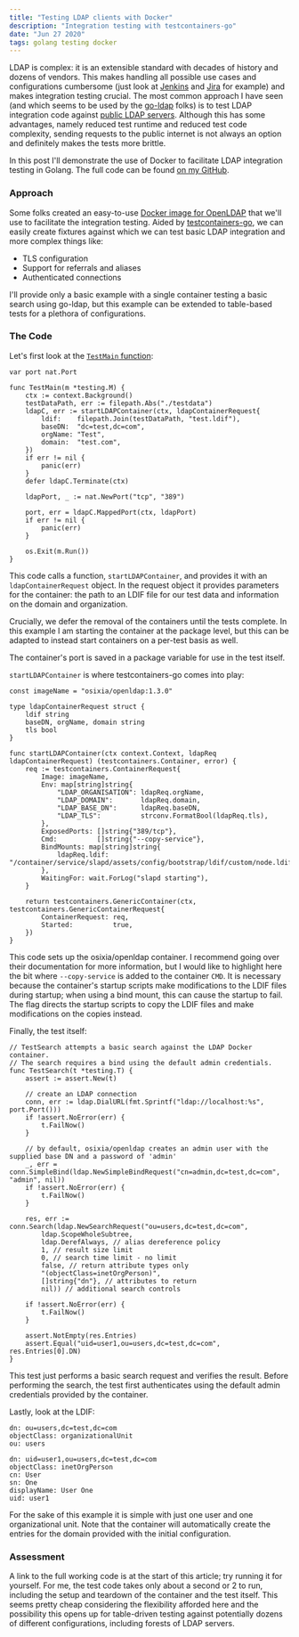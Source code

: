 ```yaml
---
title: "Testing LDAP clients with Docker"
description: "Integration testing with testcontainers-go"
date: "Jun 27 2020"
tags: golang testing docker
---
```


LDAP is complex: it is an extensible standard with decades of history and dozens of vendors. This makes handling all possible use cases and configurations 
cumbersome (just look at [Jenkins](https://plugins.jenkins.io/ldap/) and 
[Jira](https://confluence.atlassian.com/adminjiraserver/connecting-to-an-ldap-directory-938847052.html) for example) and makes integration testing crucial. 
The most common approach I have seen (and which seems to be used by the [go-ldap](https://github.com/go-ldap/ldap/blob/45321a6717b4042e9f52290e409ff04aaed13c29/ldap_test.go#L8-L10) folks) 
is to test LDAP integration code against [public LDAP servers](https://ldapwiki.com/wiki/Public%20LDAP%20Servers). Although this has some advantages, namely reduced test runtime and 
reduced test code complexity, sending requests to the public internet is not always an option and definitely makes the tests more brittle.

In this post I'll demonstrate the use of Docker to facilitate LDAP integration testing in Golang. The full code can be found [on my GitHub](https://github.com/scottysseus/ldap-testing-example).

### Approach

Some folks created an easy-to-use [Docker image for OpenLDAP](https://github.com/osixia/docker-openldap) that we'll use to facilitate the integration testing. 
Aided by [testcontainers-go](https://github.com/testcontainers/testcontainers-go), we can easily create fixtures against which we can test basic LDAP integration and 
more complex things like:

- TLS configuration
- Support for referrals and aliases
- Authenticated connections

I'll provide only a basic example with a single container testing a basic search using go-ldap, but this example can be extended to table-based tests for a plethora of configurations.

### The Code

Let's first look at the [`TestMain` function](https://github.com/scottysseus/ldap-testing-example/blob/master/ldap_test.go#L50):

```golang
var port nat.Port

func TestMain(m *testing.M) {
	ctx := context.Background()
	testDataPath, err := filepath.Abs("./testdata")
	ldapC, err := startLDAPContainer(ctx, ldapContainerRequest{
		ldif:    filepath.Join(testDataPath, "test.ldif"),
		baseDN:  "dc=test,dc=com",
		orgName: "Test",
		domain:  "test.com",
	})
	if err != nil {
		panic(err)
	}
	defer ldapC.Terminate(ctx)

	ldapPort, _ := nat.NewPort("tcp", "389")

	port, err = ldapC.MappedPort(ctx, ldapPort)
	if err != nil {
		panic(err)
	}

	os.Exit(m.Run())
}
```

This code calls a function, `startLDAPContainer`, and provides it with an `ldapContainerRequest` object. In the request object it provides parameters for the 
container: the path to an LDIF file for our test data and information on the domain and organization.

Crucially, we defer the removal of the containers until the tests complete. In this example I am starting the container at the package level, but this can 
be adapted to instead start containers on a per-test basis as well.

The container's port is saved in a package variable for use in the test itself.

`startLDAPContainer` is where testcontainers-go comes into play:

```golang
const imageName = "osixia/openldap:1.3.0"

type ldapContainerRequest struct {
	ldif string
	baseDN, orgName, domain string
	tls bool
}

func startLDAPContainer(ctx context.Context, ldapReq ldapContainerRequest) (testcontainers.Container, error) {
	req := testcontainers.ContainerRequest{
		Image: imageName,
		Env: map[string]string{
			"LDAP_ORGANISATION": ldapReq.orgName,
			"LDAP_DOMAIN":       ldapReq.domain,
			"LDAP_BASE_DN":      ldapReq.baseDN,
			"LDAP_TLS":          strconv.FormatBool(ldapReq.tls),
		},
		ExposedPorts: []string{"389/tcp"},
		Cmd:          []string{"--copy-service"},
		BindMounts: map[string]string{
			ldapReq.ldif: "/container/service/slapd/assets/config/bootstrap/ldif/custom/node.ldif",
		},
		WaitingFor: wait.ForLog("slapd starting"),
	}

	return testcontainers.GenericContainer(ctx, testcontainers.GenericContainerRequest{
		ContainerRequest: req,
		Started:          true,
	})
}
```

This code sets up the osixia/openldap container. I recommend going over their documentation for more information, but I would like to highlight here the bit 
where `--copy-service` is added to the container `CMD`. It is necessary because the container's startup scripts make modifications to the LDIF files during 
startup; when using a bind mount, this can cause the startup to fail. The flag directs the startup scripts to copy the LDIF files and make modifications on 
the copies instead.

Finally, the test itself:

```golang
// TestSearch attempts a basic search against the LDAP Docker container.
// The search requires a bind using the default admin credentials.
func TestSearch(t *testing.T) {
	assert := assert.New(t)

	// create an LDAP connection
	conn, err := ldap.DialURL(fmt.Sprintf("ldap://localhost:%s", port.Port()))
	if !assert.NoError(err) {
		t.FailNow()
	}

	// by default, osixia/openldap creates an admin user with the supplied base DN and a password of 'admin'
	_, err = conn.SimpleBind(ldap.NewSimpleBindRequest("cn=admin,dc=test,dc=com", "admin", nil))
	if !assert.NoError(err) {
		t.FailNow()
	}

	res, err := conn.Search(ldap.NewSearchRequest("ou=users,dc=test,dc=com",
		ldap.ScopeWholeSubtree,
		ldap.DerefAlways, // alias dereference policy
		1, // result size limit
		0, // search time limit - no limit
		false, // return attribute types only
		"(objectClass=inetOrgPerson)",
		[]string{"dn"}, // attributes to return
		nil)) // additional search controls

	if !assert.NoError(err) {
		t.FailNow()
	}

	assert.NotEmpty(res.Entries)
	assert.Equal("uid=user1,ou=users,dc=test,dc=com", res.Entries[0].DN)
}
```

This test just performs a basic search request and verifies the result. Before performing the search, the test first authenticates using the default
admin credentials provided by the container.

Lastly, look at the LDIF:

```
dn: ou=users,dc=test,dc=com
objectClass: organizationalUnit
ou: users

dn: uid=user1,ou=users,dc=test,dc=com
objectClass: inetOrgPerson
cn: User
sn: One
displayName: User One
uid: user1
```

For the sake of this example it is simple with just one user and one organizational unit. Note that the container will automatically create the entries 
for the domain provided with the initial configuration.

### Assessment

A link to the full working code is at the start of this article; try running it for yourself. For me, the test code takes only about a second or 2 
to run, including the setup and teardown of the container and the test itself. This seems pretty cheap considering the flexibility afforded here 
and the possibility this opens up for table-driven testing against potentially dozens of different configurations, including forests of LDAP servers.
